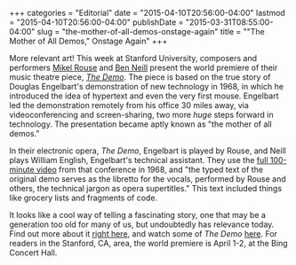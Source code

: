 +++
categories = "Editorial"
date = "2015-04-10T20:56:00-04:00"
lastmod = "2015-04-10T20:56:00-04:00"
publishDate = "2015-03-31T08:55:00-04:00"
slug = "the-mother-of-all-demos-onstage-again"
title = "&quot;The Mother of All Demos,&quot; Onstage Again"
+++

<p>
	More relevant art! This week at Stanford University, composers and performers <a href="http://mikelrouse.com/new/" target="_blank" data-mce-href="http://mikelrouse.com/new/">Mikel Rouse</a> and <a href="http://www.benneill.com/" target="_blank" data-mce-href="http://www.benneill.com/">Ben Neill</a> present the world premiere of their music theatre piece, <a href="http://www.mikelrouse.com/images/DemoDossier2014UPDATE2.pdf" target="_blank" data-mce-href="http://www.mikelrouse.com/images/DemoDossier2014UPDATE2.pdf"><em>The Demo</em></a>. The piece is based on the true story of Douglas Engelbart's demonstration of new technology in 1968, in which he introduced the idea of hypertext and even the very first mouse. Engelbart led the demonstration remotely from his office 30 miles away, via videoconferencing and screen-sharing, two more <em>huge</em> steps forward in technology. The presentation became aptly known as "the mother of all demos."
</p>
<p>
	In their electronic opera, <em>The Demo</em>, Engelbart is played by Rouse, and Neill plays William English, Engelbart's technical assistant. They use the <a href="https://www.youtube.com/watch?v=yJDv-zdhzMY" target="_blank" data-mce-href="https://www.youtube.com/watch?v=yJDv-zdhzMY">full 100-minute video</a> from that conference in 1968, and "the typed text of the original demo serves as the libretto for the vocals, performed by Rouse and others, the technical jargon as opera supertitles." This text included things like grocery lists and fragments of code.
</p>
<p>
	It looks like a cool way of telling a fascinating story, one that may be a generation too old for many of us, but undoubtedly has relevance today. Find out more about it <a href="http://www.mikelrouse.com/images/DemoDossier2014UPDATE2.pdf" target="_blank" data-mce-href="http://www.mikelrouse.com/images/DemoDossier2014UPDATE2.pdf">right here</a>, and watch some of <em>The Demo</em> <a href="https://www.youtube.com/watch?t=210&amp;v=mme0T6XOWQs" target="_blank" data-mce-href="https://www.youtube.com/watch?t=210&amp;v=mme0T6XOWQs">here</a>. For readers in the Stanford, CA, area, the world premiere is April 1-2, at the Bing Concert Hall.
</p>
